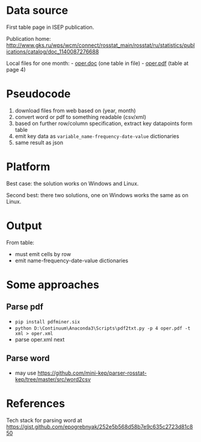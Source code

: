 Data source
===========

First table page in ISEP publication. 

Publication home: 
	<http://www.gks.ru/wps/wcm/connect/rosstat_main/rosstat/ru/statistics/publications/catalog/doc_1140087276688>
	
Local files for one month:
	- [oper.doc](oper.doc) (one table in file)
	- [oper.pdf](oper.pdf) (table at page 4)
	
Pseudocode
==========

1. download files from web based on (year, month)
2. convert word or pdf to something readable (csv/xml)
3. based on further row/column specification, extract key datapoints form table 
4. emit key data as  ```variable_name-frequency-date-value``` dictionaries
5. same result as json

Platform
========

Best case: the solution works on Windows and Linux.

Second best: there two solutions, one on Windows works the same as on Linux. 

  
Output
======
	
From table:	

  - must emit cells by row 
  - emit name-frequency-date-value dictionaries
	
	
Some approaches
===============

Parse pdf
---------

- ```pip install pdfminer.six```
- ```python D:\Continuum\Anaconda3\Scripts\pdf2txt.py -p 4 oper.pdf -t xml > oper.xml```
- parse oper.xml next

Parse word
----------

- may use <https://github.com/mini-kep/parser-rosstat-kep/tree/master/src/word2csv>

References
==========

Tech stack for parsing word at <https://gist.github.com/epogrebnyak/252e5b568d58b7e9c635c2723d81c850>

